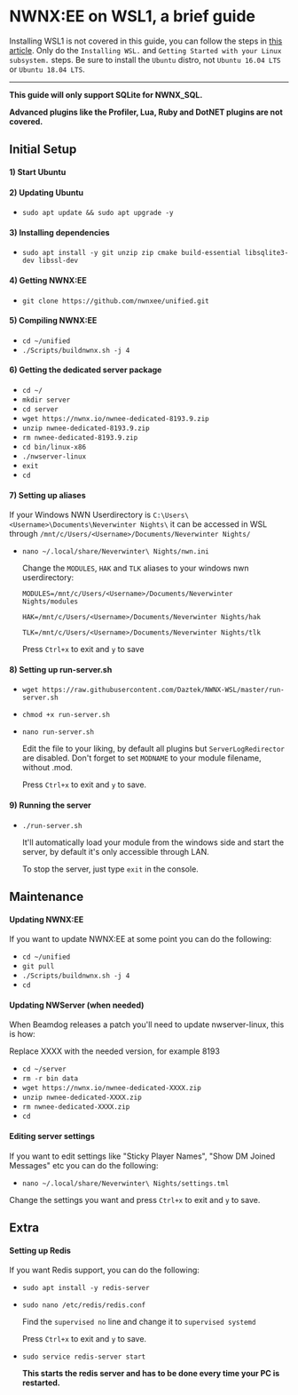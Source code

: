 # NWNX:EE on WSL1, a brief guide

Installing WSL1 is not covered in this guide, you can follow the steps in [this article](https://www.computerhope.com/issues/ch001879.htm). Only do the `Installing WSL.` and `Getting Started with your Linux subsystem.` steps. Be sure to install the `Ubuntu` distro, not `Ubuntu 16.04 LTS` or `Ubuntu 18.04 LTS`.

---

**This guide will only support SQLite for NWNX_SQL.**

**Advanced plugins like the Profiler, Lua, Ruby and DotNET plugins are not covered.**

## Initial Setup

#### 1) Start Ubuntu

#### 2) Updating Ubuntu 

- `sudo apt update && sudo apt upgrade -y`

#### 3) Installing dependencies 

- `sudo apt install -y git unzip zip cmake build-essential libsqlite3-dev libssl-dev`

#### 4) Getting NWNX:EE

- `git clone https://github.com/nwnxee/unified.git`

#### 5) Compiling NWNX:EE

- `cd ~/unified`
- `./Scripts/buildnwnx.sh -j 4`

#### 6) Getting the dedicated server package

- `cd ~/`
- `mkdir server`
- `cd server`
- `wget https://nwnx.io/nwnee-dedicated-8193.9.zip`
- `unzip nwnee-dedicated-8193.9.zip`
- `rm nwnee-dedicated-8193.9.zip`
- `cd bin/linux-x86`
- `./nwserver-linux`
- `exit`
- `cd`

#### 7) Setting up aliases 

If your Windows NWN Userdirectory is `C:\Users\<Username>\Documents\Neverwinter Nights\` it can be accessed in WSL through `/mnt/c/Users/<Username>/Documents/Neverwinter Nights/`

- `nano ~/.local/share/Neverwinter\ Nights/nwn.ini`

  Change the `MODULES`, `HAK` and `TLK` aliases to your windows nwn userdirectory:

  `MODULES=/mnt/c/Users/<Username>/Documents/Neverwinter Nights/modules`

  `HAK=/mnt/c/Users/<Username>/Documents/Neverwinter Nights/hak`

  `TLK=/mnt/c/Users/<Username>/Documents/Neverwinter Nights/tlk`

  Press `Ctrl+x` to exit and `y` to save

#### 8) Setting up run-server.sh

- `wget https://raw.githubusercontent.com/Daztek/NWNX-WSL/master/run-server.sh`
- `chmod +x run-server.sh`
- `nano run-server.sh`

  Edit the file to your liking, by default all plugins but `ServerLogRedirector` are disabled. Don't forget to set `MODNAME` to your module filename, without .mod.

  Press `Ctrl+x` to exit and `y` to save.

#### 9) Running the server

- `./run-server.sh`

  It'll automatically load your module from the windows side and start the server, by default it's only accessible through LAN.

  To stop the server, just type `exit` in the console.

## Maintenance

#### Updating NWNX:EE

If you want to update NWNX:EE at some point you can do the following:

- `cd ~/unified`
- `git pull`
- `./Scripts/buildnwnx.sh -j 4`
- `cd`

#### Updating NWServer (when needed)

When Beamdog releases a patch you'll need to update nwserver-linux, this is how:

Replace XXXX with the needed version, for example 8193

- `cd ~/server`
- `rm -r bin data`
- `wget https://nwnx.io/nwnee-dedicated-XXXX.zip`
- `unzip nwnee-dedicated-XXXX.zip`
- `rm nwnee-dedicated-XXXX.zip`
- `cd`

#### Editing server settings

If you want to edit settings like "Sticky Player Names", "Show DM Joined Messages" etc you can do the following:

- `nano ~/.local/share/Neverwinter\ Nights/settings.tml`

Change the settings you want and press `Ctrl+x` to exit and `y` to save.

## Extra

#### Setting up Redis

If you want Redis support, you can do the following:

- `sudo apt install -y redis-server`
- `sudo nano /etc/redis/redis.conf`

  Find the `supervised no` line and change it to `supervised systemd`

  Press `Ctrl+x` to exit and `y` to save.

- `sudo service redis-server start`

  **This starts the redis server and has to be done every time your PC is restarted.**
